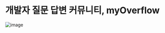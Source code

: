 # 개발자 질문 답변 커뮤니티, myOverflow
![image](https://user-images.githubusercontent.com/104891203/222962628-3cbefd21-462a-409c-ab2e-6888a53eb0dd.png)
